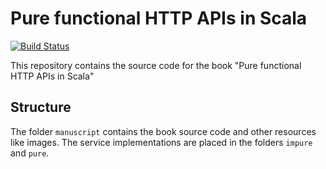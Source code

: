 # Pure functional HTTP APIs in Scala #

[![Build Status](https://travis-ci.org/jan0sch/pfhais.svg?branch=master)](https://travis-ci.org/jan0sch/pfhais)

This repository contains the source code for the book "Pure functional 
HTTP APIs in Scala"

## Structure ##

The folder `manuscript` contains the book source code and other resources 
like images. The service implementations are placed in the folders 
`impure` and `pure`.

